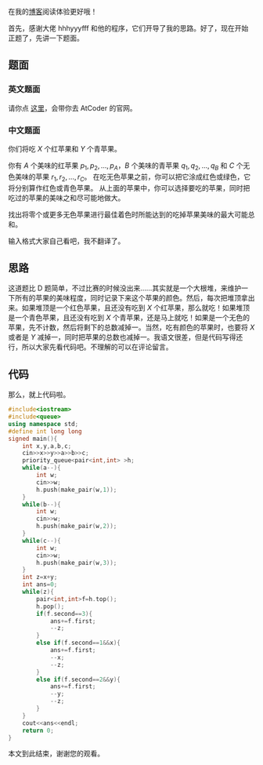 在我的[博客](https://oi-master.github.io/post/atcoder-abc-160-e-ti-jie/)阅读体验更好哦！

首先，感谢大佬 hhhyyyfff 和他的程序，它们开导了我的思路。好了，现在开始正题了，先讲一下题面。

## 题面
### 英文题面
请你点 [这里](https://atcoder.jp/contests/abc160/tasks/abc160_e)，会带你去 AtCoder 的官网。
### 中文题面
你们将吃 $X$ 个红苹果和 $Y$ 个青苹果。

你有 $A$ 个美味的红苹果 $p_1,p_2,...,p_A$，$B$ 个美味的青苹果 $q_1,q_2,...,q_B$ 和 $C$ 个无色美味的苹果 $r_1,r_2,...,r_C$。
在吃无色苹果之前，你可以把它涂成红色或绿色，它将分别算作红色或青色苹果。
从上面的苹果中，你可以选择要吃的苹果，同时把吃过的苹果的美味之和尽可能地做大。

找出将零个或更多无色苹果进行最佳着色时所能达到的吃掉苹果美味的最大可能总和。

输入格式大家自己看吧，我不翻译了。
## 思路
这道题比 D 题简单，不过比赛的时候没出来……其实就是一个大根堆，来维护一下所有的苹果的美味程度，同时记录下来这个苹果的颜色。然后，每次把堆顶拿出来。如果堆顶是一个红色苹果，且还没有吃到 $X$ 个红苹果，那么就吃！如果堆顶是一个青色苹果，且还没有吃到 $X$ 个青苹果，还是马上就吃！如果是一个无色的苹果，先不计数，然后将剩下的总数减掉一。当然，吃有颜色的苹果时，也要将 $X$ 或者是 $Y$ 减掉一，同时把苹果的总数也减掉一。我语文很差，但是代码写得还行，所以大家先看代码吧。不理解的可以在评论留言。
## 代码
那么，就上代码啦。
```cpp
#include<iostream>
#include<queue>
using namespace std;
#define int long long
signed main(){
	int x,y,a,b,c;
	cin>>x>>y>>a>>b>>c;
	priority_queue<pair<int,int> >h;
	while(a--){
		int w;
		cin>>w;
		h.push(make_pair(w,1));
	}
	while(b--){
		int w;
		cin>>w;
		h.push(make_pair(w,2));
	}
	while(c--){
		int w;
		cin>>w;
		h.push(make_pair(w,3));
	}
	int z=x+y;
	int ans=0;
	while(z){
		pair<int,int>f=h.top();
		h.pop();
		if(f.second==3){
			ans+=f.first;
			--z;
		}
		else if(f.second==1&&x){
			ans+=f.first;
			--x;
			--z;
		}
		else if(f.second==2&&y){
			ans+=f.first;
			--y;
			--z;
		}
	}
	cout<<ans<<endl;
	return 0;
}
```
本文到此结束，谢谢您的观看。